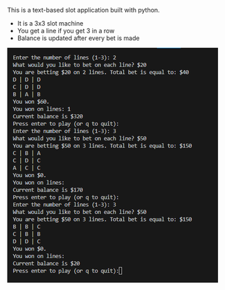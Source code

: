 This is a text-based slot application built with python.

- It is a 3x3 slot machine
- You get a line if you get 3 in a row
- Balance is updated after every bet is made

![Image showing how game works](image.png)